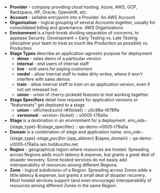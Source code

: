 * **Provider** - company providing cloud hosting. Azure, AWS, GCP, Rackspace, HP, Oracle, Openshift, etc.
* **Account** - sellable entrypoint into a Provider. An AWS Account
* **Organization** - logical grouping of several Accounts together, usually for consolidated billing and governance. AWS Organizations
* **Environment** is a hard-break dividing separation of concerns, to appease Security. Development + Early Testing vs. Late Testing (discipline your team to treat as much like Production as possible) vs. Production
* **Stage Types** describe an application-agnostic purpose for deployment
  * **demo** - sales demo of a particular version
  * **internal** - end users of internal staff
  * **live** - end users for paying customers
  * **model** - allow internal staff to make dirty writes, where it won't interfere with sales demos
  * **train** - allow internal staff to train on an application version, even if not yet released live
  * **union** - union of cherry-pickedd features to test working together
* **Stage Specifiers** detail how requests for application versions or "featuresets" get deployed to a stage
  * **union** - u#{checksum}-t#{ticket} :: u5c98a-t678ffa
  * **versioned** - ${version}-${ticket} :: v0005-t79a0a
* **Stage** is a destination in an environment for a deployment. ${env_code}-${stage_type}-${stage_specifier} :: qa-demo-v0005-t79a0a
* **Domain** is a combination of stage and application name. ${env_code}-${stage_type}-${stage_specifier}.${app_abbrev}.${apex_domain} :: qa-demo-v0005-t79a0a.iam.toddiuszho.net
* **Region** - geographical region where resources are hosted. Spreading across Regions adds much latency & expense, but grants a great deal of disaster recovery. Some hosted services do not easily add interoperability of resources among different Regions.
* **Zone** - logical subdivision of a Region. Spreading across Zones adds a little latency & expense, but grants a small deal of disaster recovery. Most hosted services support (and even encourage) interoperability of resources among different Zones in the same Region.
